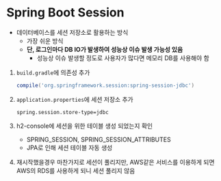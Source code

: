 # Spring Boot Session

- 데이터베이스를 세션 저장소로 활용하는 방식
  - 가장 쉬운 방식
  - **단, 로그인마다 DB IO가 발생하여 성능상 이슈 발생 가능성 있음**
    - 성능상 이슈 발생할 정도로 사용자가 많다면 메모리 DB를 사용해야 함

1. `build.gradle`에 의존성 추가

   ```groovy
   compile('org.springframework.session:spring-session-jdbc')
   ```

2. `application.properties`에 세션 저장소 추가

   ```properties
   spring.session.store-type=jdbc
   ```

3. h2-console에 세션을 위한 테이블 생성 되었는지 확인

   - SPRING_SESSION, SPRING_SESSION_ATTRIBUTES
   - JPA로 인해 세션 테이블 자동 생성

4. 재시작했을경우 마찬가지로 세션이 풀리지만, AWS같은 서비스를 이용하게 되면 AWS의 RDS를 사용하게 되니 세션 풀리지 않음